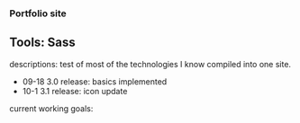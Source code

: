 ### Portfolio site
## Tools: Sass
descriptions: test of most of the technologies I know compiled into one site.

- 09-18 3.0 release: basics implemented
- 10-1 3.1 release: icon update

current working goals:
